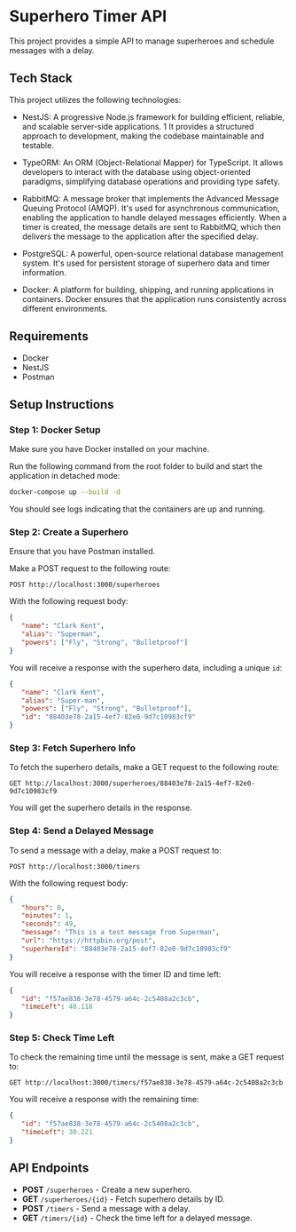 
# Superhero Timer API

This project provides a simple API to manage superheroes and schedule messages with a delay.

## Tech Stack
This project utilizes the following technologies:

- NestJS: A progressive Node.js framework for building efficient, reliable, and scalable server-side applications. 1 It provides a structured approach to development, making the codebase maintainable and testable.

- TypeORM: An ORM (Object-Relational Mapper) for TypeScript. It allows developers to interact with the database using object-oriented paradigms, simplifying database operations and providing type safety.

- RabbitMQ: A message broker that implements the Advanced Message Queuing Protocol (AMQP). It's used for asynchronous communication, enabling the application to handle delayed messages efficiently. When a timer is created, the message details are sent to RabbitMQ, which then delivers the message to the application after the specified delay.

- PostgreSQL: A powerful, open-source relational database management system. It's used for persistent storage of superhero data and timer information.

- Docker: A platform for building, shipping, and running applications in containers. Docker ensures that the application runs consistently across different environments.

## Requirements

- Docker
- NestJS
- Postman

## Setup Instructions

### Step 1: Docker Setup
Make sure you have Docker installed on your machine.

Run the following command from the root folder to build and start the application in detached mode:

```bash
docker-compose up --build -d
```

You should see logs indicating that the containers are up and running.

### Step 2: Create a Superhero
Ensure that you have Postman installed.

Make a POST request to the following route:

```
POST http://localhost:3000/superheroes
```

With the following request body:

```json
{
   "name": "Clark Kent",
   "alias": "Superman",
   "powers": ["Fly", "Strong", "Bulletproof"]
}
```

You will receive a response with the superhero data, including a unique `id`:

```json
{
   "name": "Clark Kent",
   "alias": "Super-man",
   "powers": ["Fly", "Strong", "Bulletproof"],
   "id": "88403e78-2a15-4ef7-82e0-9d7c10983cf9"
}
```

### Step 3: Fetch Superhero Info
To fetch the superhero details, make a GET request to the following route:

```
GET http://localhost:3000/superheroes/88403e78-2a15-4ef7-82e0-9d7c10983cf9
```

You will get the superhero details in the response.

### Step 4: Send a Delayed Message
To send a message with a delay, make a POST request to:

```
POST http://localhost:3000/timers
```

With the following request body:

```json
{
   "hours": 0,
   "minutes": 1,
   "seconds": 49,
   "message": "This is a test message from Superman",
   "url": "https://httpbin.org/post",
   "superheroId": "88403e78-2a15-4ef7-82e0-9d7c10983cf9"
}
```

You will receive a response with the timer ID and time left:

```json
{
   "id": "f57ae838-3e78-4579-a64c-2c5408a2c3cb",
   "timeLeft": 40.118
}
```

### Step 5: Check Time Left
To check the remaining time until the message is sent, make a GET request to:

```
GET http://localhost:3000/timers/f57ae838-3e78-4579-a64c-2c5408a2c3cb
```

You will receive a response with the remaining time:

```json
{
   "id": "f57ae838-3e78-4579-a64c-2c5408a2c3cb",
   "timeLeft": 30.221
}
```

## API Endpoints

- **POST** `/superheroes` - Create a new superhero.
- **GET** `/superheroes/{id}` - Fetch superhero details by ID.
- **POST** `/timers` - Send a message with a delay.
- **GET** `/timers/{id}` - Check the time left for a delayed message.

